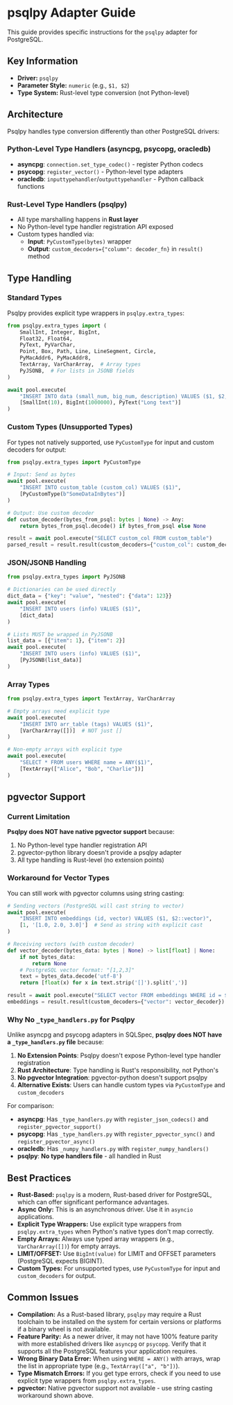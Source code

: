 # psqlpy Adapter Guide

This guide provides specific instructions for the `psqlpy` adapter for PostgreSQL.

## Key Information

-   **Driver:** `psqlpy`
-   **Parameter Style:** `numeric` (e.g., `$1, $2`)
-   **Type System:** Rust-level type conversion (not Python-level)

## Architecture

Psqlpy handles type conversion differently than other PostgreSQL drivers:

### Python-Level Type Handlers (asyncpg, psycopg, oracledb)
- **asyncpg**: `connection.set_type_codec()` - register Python codecs
- **psycopg**: `register_vector()` - Python-level type adapters
- **oracledb**: `inputtypehandler`/`outputtypehandler` - Python callback functions

### Rust-Level Type Handlers (psqlpy)
- All type marshalling happens in **Rust layer**
- No Python-level type handler registration API exposed
- Custom types handled via:
  - **Input**: `PyCustomType(bytes)` wrapper
  - **Output**: `custom_decoders={"column": decoder_fn}` in `result()` method

## Type Handling

### Standard Types
Psqlpy provides explicit type wrappers in `psqlpy.extra_types`:

```python
from psqlpy.extra_types import (
    SmallInt, Integer, BigInt,
    Float32, Float64,
    PyText, PyVarChar,
    Point, Box, Path, Line, LineSegment, Circle,
    PyMacAddr6, PyMacAddr8,
    TextArray, VarCharArray,  # Array types
    PyJSONB,  # For lists in JSONB fields
)

await pool.execute(
    "INSERT INTO data (small_num, big_num, description) VALUES ($1, $2, $3)",
    [SmallInt(10), BigInt(1000000), PyText("Long text")]
)
```

### Custom Types (Unsupported Types)

For types not natively supported, use `PyCustomType` for input and custom decoders for output:

```python
from psqlpy.extra_types import PyCustomType

# Input: Send as bytes
await pool.execute(
    "INSERT INTO custom_table (custom_col) VALUES ($1)",
    [PyCustomType(b"SomeDataInBytes")]
)

# Output: Use custom decoder
def custom_decoder(bytes_from_psql: bytes | None) -> Any:
    return bytes_from_psql.decode() if bytes_from_psql else None

result = await pool.execute("SELECT custom_col FROM custom_table")
parsed_result = result.result(custom_decoders={"custom_col": custom_decoder})
```

### JSON/JSONB Handling

```python
from psqlpy.extra_types import PyJSONB

# Dictionaries can be used directly
dict_data = {"key": "value", "nested": {"data": 123}}
await pool.execute(
    "INSERT INTO users (info) VALUES ($1)",
    [dict_data]
)

# Lists MUST be wrapped in PyJSONB
list_data = [{"item": 1}, {"item": 2}]
await pool.execute(
    "INSERT INTO users (info) VALUES ($1)",
    [PyJSONB(list_data)]
)
```

### Array Types

```python
from psqlpy.extra_types import TextArray, VarCharArray

# Empty arrays need explicit type
await pool.execute(
    "INSERT INTO arr_table (tags) VALUES ($1)",
    [VarCharArray([])]  # NOT just []
)

# Non-empty arrays with explicit type
await pool.execute(
    "SELECT * FROM users WHERE name = ANY($1)",
    [TextArray(["Alice", "Bob", "Charlie"])]
)
```

## pgvector Support

### Current Limitation

**Psqlpy does NOT have native pgvector support** because:

1. No Python-level type handler registration API
2. pgvector-python library doesn't provide a psqlpy adapter
3. All type handling is Rust-level (no extension points)

### Workaround for Vector Types

You can still work with pgvector columns using string casting:

```python
# Sending vectors (PostgreSQL will cast string to vector)
await pool.execute(
    "INSERT INTO embeddings (id, vector) VALUES ($1, $2::vector)",
    [1, '[1.0, 2.0, 3.0]']  # Send as string with explicit cast
)

# Receiving vectors (with custom decoder)
def vector_decoder(bytes_data: bytes | None) -> list[float] | None:
    if not bytes_data:
        return None
    # PostgreSQL vector format: "[1,2,3]"
    text = bytes_data.decode('utf-8')
    return [float(x) for x in text.strip('[]').split(',')]

result = await pool.execute("SELECT vector FROM embeddings WHERE id = $1", [1])
embeddings = result.result(custom_decoders={"vector": vector_decoder})
```

### Why No `_type_handlers.py` for Psqlpy

Unlike asyncpg and psycopg adapters in SQLSpec, **psqlpy does NOT have a `_type_handlers.py` file** because:

1. **No Extension Points**: Psqlpy doesn't expose Python-level type handler registration
2. **Rust Architecture**: Type handling is Rust's responsibility, not Python's
3. **No pgvector Integration**: pgvector-python doesn't support psqlpy
4. **Alternative Exists**: Users can handle custom types via `PyCustomType` and `custom_decoders`

For comparison:
- **asyncpg**: Has `_type_handlers.py` with `register_json_codecs()` and `register_pgvector_support()`
- **psycopg**: Has `_type_handlers.py` with `register_pgvector_sync()` and `register_pgvector_async()`
- **oracledb**: Has `_numpy_handlers.py` with `register_numpy_handlers()`
- **psqlpy**: **No type handlers file** - all handled in Rust

## Best Practices

-   **Rust-Based:** `psqlpy` is a modern, Rust-based driver for PostgreSQL, which can offer significant performance advantages.
-   **Async Only:** This is an asynchronous driver. Use it in `asyncio` applications.
-   **Explicit Type Wrappers:** Use explicit type wrappers from `psqlpy.extra_types` when Python's native types don't map correctly.
-   **Empty Arrays:** Always use typed array wrappers (e.g., `VarCharArray([])`) for empty arrays.
-   **LIMIT/OFFSET:** Use `BigInt(value)` for LIMIT and OFFSET parameters (PostgreSQL expects BIGINT).
-   **Custom Types:** For unsupported types, use `PyCustomType` for input and `custom_decoders` for output.

## Common Issues

-   **Compilation:** As a Rust-based library, `psqlpy` may require a Rust toolchain to be installed on the system for certain versions or platforms if a binary wheel is not available.
-   **Feature Parity:** As a newer driver, it may not have 100% feature parity with more established drivers like `asyncpg` or `psycopg`. Verify that it supports all the PostgreSQL features your application requires.
-   **Wrong Binary Data Error:** When using `WHERE = ANY()` with arrays, wrap the list in appropriate type (e.g., `TextArray(["a", "b"])`).
-   **Type Mismatch Errors:** If you get type errors, check if you need to use explicit type wrappers from `psqlpy.extra_types`.
-   **pgvector:** Native pgvector support not available - use string casting workaround shown above.
